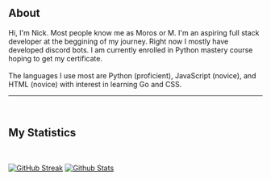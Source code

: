 <div align='left'>

## About
Hi, I'm Nick. Most people know me as Moros or M. I'm an aspiring full stack developer at the beggining of my journey. Right now I mostly have developed discord bots. I am currently enrolled in Python mastery course hoping to get my certificate. 
<br><br>
The languages I use most are Python (proficient), JavaScript (novice), and HTML (novice) with interest in learning Go and CSS. 

<hr>
<br>

## My Statistics
<br>

[![GitHub Streak](https://github-readme-streak-stats.herokuapp.com?user=Moros0741&theme=dark)](https://git.io/streak-stats) [![Github Stats](https://github-readme-stats.vercel.app/api?username=Moros0741)](https://github.com/Moros0741/github-readme-stats)

</div>
